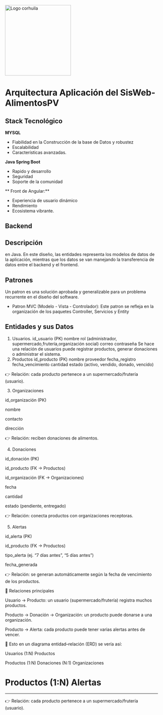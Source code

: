 <img width="217" height="232" alt="Logo corhuila" src="https://github.com/user-attachments/assets/3dbf0b72-4c10-4f27-8004-7fa5954f41bb" />

# Arquitectura Aplicación del SisWeb-AlimentosPV 
## Stack Tecnológico 

**MYSQL** 
- Fiabilidad en la Construcción de la base de Datos y robustez
- Escalabilidad
- Características avanzadas.

**Java Spring Boot**
- Rapido y desarrollo
- Seguridad
- Soporte de la comunidad

** Front de Angular:**
- Experiencia de usuario dinámico 
- Rendimiento 
- Ecosistema vibrante.

## Backend

## Descripción 
en Java. En este diseño, las entidades representa los modelos de datos de la aplicación, mientras que los datos se van manejando la transferencia de datos entre  el backend y el frontend.
## Patrones 
Un patron es una solución aprobada y generalizable para un problema recurrente en el diseño del software.
- Patron MVC (Modelo - Vista - Controlador): Este patron se refleja en la organización de los paquetes Controller, Servicios y Entity 
## Entidades y sus Datos
1. Usuarios.
id_usuario (PK)
nombre
rol (administrador, supermercado,frutería,organización social)
correo
contraseña
Se hace una relación de usuarios puede registrar productos, generar donaciones o administrar el sistema.
2. Productos
id_producto (PK)
nombre 
proveedor
fecha_registro
fecha_vencimiento
cantidad
estado (activo, vendido, donado, vencido)

👉 Relación: cada producto pertenece a un supermercado/frutería (usuario).

3. Organizaciones

id_organización (PK)

nombre

contacto

dirección

👉 Relación: reciben donaciones de alimentos.

4. Donaciones

id_donación (PK)

id_producto (FK → Productos)

id_organización (FK → Organizaciones)

fecha

cantidad

estado (pendiente, entregado)

👉 Relación: conecta productos con organizaciones receptoras.

5. Alertas

id_alerta (PK)

id_producto (FK → Productos)

tipo_alerta (ej. “7 días antes”, “5 días antes”)

fecha_generada

👉 Relación: se generan automáticamente según la fecha de vencimiento de los productos.

🔗 Relaciones principales

Usuario → Producto: un usuario (supermercado/frutería) registra muchos productos.

Producto → Donación → Organización: un producto puede donarse a una organización.

Producto → Alerta: cada producto puede tener varias alertas antes de vencer.

📌 Esto en un diagrama entidad–relación (ERD) se vería así:

Usuarios (1:N) Productos

Productos (1:N) Donaciones (N:1) Organizaciones

Productos (1:N) Alertas
=======
-----------------------------------------------------------
👉 Relación: cada producto pertenece a un supermercado/frutería (usuario).
